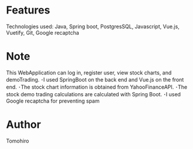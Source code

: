 # Features

Technologies used: 
Java, Spring boot, PostgresSQL, Javascript, Vue.js, Vuetify, Git, Google recaptcha
# Note
This WebApplication can log in, register user, view stock charts, and demoTrading.
･I used SpringBoot on the back end and Vue.js on the front end.
･The stock chart information is obtained from YahooFinanceAPI.
･The stock demo trading calculations are calculated with Spring Boot.
･I used Google recaptcha for preventing spam
# Author
Tomohiro


